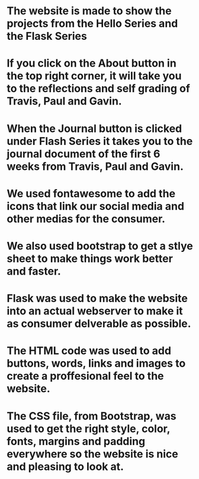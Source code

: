 # The website is made to show the projects from the Hello Series and the Flask Series
# If you click on the About button in the top right corner, it will take you to the reflections and self grading of Travis, Paul and Gavin.
# When the Journal button is clicked under Flash Series it takes you to the journal document of the first 6 weeks from Travis, Paul and Gavin.
# We used fontawesome to add the icons that link our social media and other medias for the consumer.
# We also used bootstrap to get a stlye sheet to make things work better and faster.
# Flask was used to make the website into an actual webserver to make it as consumer delverable as possible.
# The HTML code was used to add buttons, words, links and images to create a proffesional feel to the website.
# The CSS file, from Bootstrap, was used to get the right style, color, fonts, margins and padding everywhere so the website is nice and pleasing to look at.
